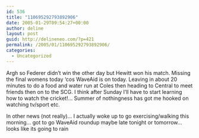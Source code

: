 ```yaml
---
id: 536
title: "110695292793892906"
date: 2005-01-29T09:54:27+00:00
author: deline
layout: post
guid: http://delineneo.com/?p=421
permalink: /2005/01/110695292793892906/
categories:
  - Uncategorized
---
```

Argh so Federer didn&#8217;t win the other day but Hewitt won his match. Missing the final womens today &#8216;cos WaveAid is on today. Leaving in about 20 minutes to do a food and water run at Coles then heading to Central to meet friends then on to the SCG. I think after Sunday I&#8217;ll have to start learning how to watch the cricket!&#8230; Summer of nothingness has got me hooked on watching tv/sport etc.

In other news (not really)&#8230; I actually woke up to go exercising/walking this morning&#8230; got to go WaveAid roundup maybe late tonight or tomorrow&#8230; looks like its going to rain